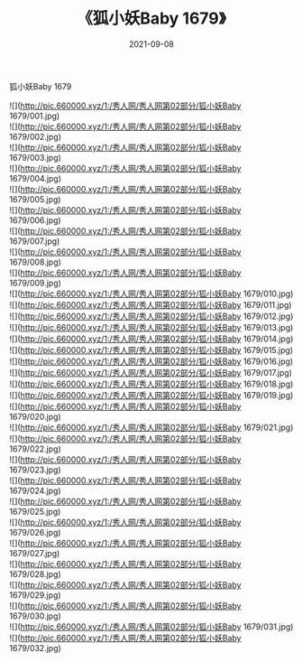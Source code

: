 ﻿---
layout: post
title:  《狐小妖Baby 1679》
date:   2021-09-08
img: http://pic.660000.xyz/1:/秀人网/秀人网第02部分/狐小妖Baby 1679/000.jpg
categories: [美女, 清纯, 唯美]
---

狐小妖Baby 1679

  ![](http://pic.660000.xyz/1:/秀人网/秀人网第02部分/狐小妖Baby 1679/001.jpg) <br> ![](http://pic.660000.xyz/1:/秀人网/秀人网第02部分/狐小妖Baby 1679/002.jpg) <br> ![](http://pic.660000.xyz/1:/秀人网/秀人网第02部分/狐小妖Baby 1679/003.jpg) <br> ![](http://pic.660000.xyz/1:/秀人网/秀人网第02部分/狐小妖Baby 1679/004.jpg) <br> ![](http://pic.660000.xyz/1:/秀人网/秀人网第02部分/狐小妖Baby 1679/005.jpg) <br> ![](http://pic.660000.xyz/1:/秀人网/秀人网第02部分/狐小妖Baby 1679/006.jpg) <br> ![](http://pic.660000.xyz/1:/秀人网/秀人网第02部分/狐小妖Baby 1679/007.jpg) <br> ![](http://pic.660000.xyz/1:/秀人网/秀人网第02部分/狐小妖Baby 1679/008.jpg) <br> ![](http://pic.660000.xyz/1:/秀人网/秀人网第02部分/狐小妖Baby 1679/009.jpg) <br> ![](http://pic.660000.xyz/1:/秀人网/秀人网第02部分/狐小妖Baby 1679/010.jpg) <br> ![](http://pic.660000.xyz/1:/秀人网/秀人网第02部分/狐小妖Baby 1679/011.jpg) <br> ![](http://pic.660000.xyz/1:/秀人网/秀人网第02部分/狐小妖Baby 1679/012.jpg) <br> ![](http://pic.660000.xyz/1:/秀人网/秀人网第02部分/狐小妖Baby 1679/013.jpg) <br> ![](http://pic.660000.xyz/1:/秀人网/秀人网第02部分/狐小妖Baby 1679/014.jpg) <br> ![](http://pic.660000.xyz/1:/秀人网/秀人网第02部分/狐小妖Baby 1679/015.jpg) <br> ![](http://pic.660000.xyz/1:/秀人网/秀人网第02部分/狐小妖Baby 1679/016.jpg) <br> ![](http://pic.660000.xyz/1:/秀人网/秀人网第02部分/狐小妖Baby 1679/017.jpg) <br> ![](http://pic.660000.xyz/1:/秀人网/秀人网第02部分/狐小妖Baby 1679/018.jpg) <br> ![](http://pic.660000.xyz/1:/秀人网/秀人网第02部分/狐小妖Baby 1679/019.jpg) <br> ![](http://pic.660000.xyz/1:/秀人网/秀人网第02部分/狐小妖Baby 1679/020.jpg) <br> ![](http://pic.660000.xyz/1:/秀人网/秀人网第02部分/狐小妖Baby 1679/021.jpg) <br> ![](http://pic.660000.xyz/1:/秀人网/秀人网第02部分/狐小妖Baby 1679/022.jpg) <br> ![](http://pic.660000.xyz/1:/秀人网/秀人网第02部分/狐小妖Baby 1679/023.jpg) <br> ![](http://pic.660000.xyz/1:/秀人网/秀人网第02部分/狐小妖Baby 1679/024.jpg) <br> ![](http://pic.660000.xyz/1:/秀人网/秀人网第02部分/狐小妖Baby 1679/025.jpg) <br> ![](http://pic.660000.xyz/1:/秀人网/秀人网第02部分/狐小妖Baby 1679/026.jpg) <br> ![](http://pic.660000.xyz/1:/秀人网/秀人网第02部分/狐小妖Baby 1679/027.jpg) <br> ![](http://pic.660000.xyz/1:/秀人网/秀人网第02部分/狐小妖Baby 1679/028.jpg) <br> ![](http://pic.660000.xyz/1:/秀人网/秀人网第02部分/狐小妖Baby 1679/029.jpg) <br> ![](http://pic.660000.xyz/1:/秀人网/秀人网第02部分/狐小妖Baby 1679/030.jpg) <br> ![](http://pic.660000.xyz/1:/秀人网/秀人网第02部分/狐小妖Baby 1679/031.jpg) <br> ![](http://pic.660000.xyz/1:/秀人网/秀人网第02部分/狐小妖Baby 1679/032.jpg) <br>